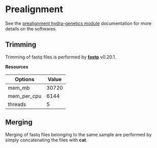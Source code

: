 # Prealignment
See the [prealignment hydra-genetics module](https://prealignment.readthedocs.io/en/latest/) documentation for more details on the softwares.

## Trimming
Trimming of fastq files is performed by **[fastp](https://github.com/OpenGene/fastp)** v0.20.1.  

**Resources**

| **Options** | **Value** |
|-------------|-|
| mem_mb | 30720 |
| mem_per_cpu | 6144 |
| threads | 5 |

## Merging
Merging of fastq files belonging to the same sample are performed by simply concatenating the files with **cat**.
